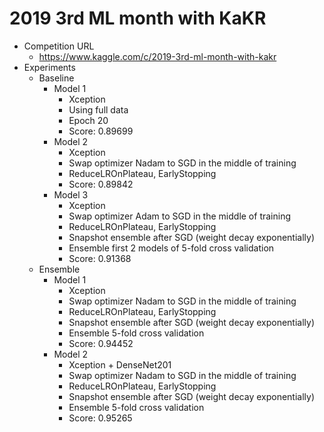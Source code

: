 # 2019 3rd ML month with KaKR
* Competition URL
    * https://www.kaggle.com/c/2019-3rd-ml-month-with-kakr
* Experiments
    * Baseline
        * Model 1
            * Xception
            * Using full data
            * Epoch 20
            * Score: 0.89699
        * Model 2
            * Xception
            * Swap optimizer Nadam to SGD in the middle of training
            * ReduceLROnPlateau, EarlyStopping
            * Score: 0.89842 
        * Model 3
            * Xception
            * Swap optimizer Adam to SGD in the middle of training
            * ReduceLROnPlateau, EarlyStopping
            * Snapshot ensemble after SGD (weight decay exponentially)
            * Ensemble first 2 models of 5-fold cross validation
            * Score: 0.91368
    * Ensemble
        * Model 1
            * Xception 
            * Swap optimizer Nadam to SGD in the middle of training
            * ReduceLROnPlateau, EarlyStopping
            * Snapshot ensemble after SGD (weight decay exponentially)
            * Ensemble 5-fold cross validation
            * Score: 0.94452
        * Model 2
            * Xception + DenseNet201
            * Swap optimizer Nadam to SGD in the middle of training
            * ReduceLROnPlateau, EarlyStopping
            * Snapshot ensemble after SGD (weight decay exponentially)
            * Ensemble 5-fold cross validation
            * Score: 0.95265
            
